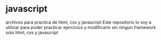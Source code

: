 # javascript
archivos para practica de html, css y javascript
Este repositorio lo voy a utilizar para poder practicar ejercicios y modificarlo sin ningun framework solo html, css y javascript
